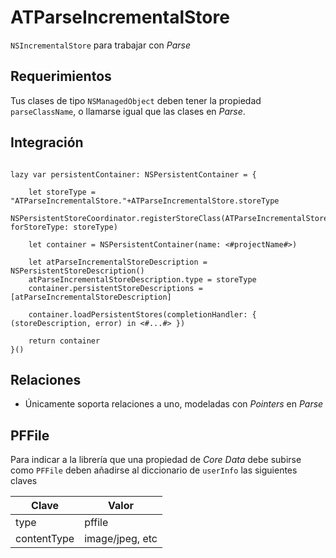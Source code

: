 # ATParseIncrementalStore

`NSIncrementalStore` para trabajar con *Parse*

## Requerimientos

Tus clases de tipo  `NSManagedObject` deben tener la propiedad `parseClassName`, o llamarse igual que las clases en *Parse*.

## Integración

```

lazy var persistentContainer: NSPersistentContainer = {

	let storeType = "ATParseIncrementalStore."+ATParseIncrementalStore.storeType
	NSPersistentStoreCoordinator.registerStoreClass(ATParseIncrementalStore.self, forStoreType: storeType)

	let container = NSPersistentContainer(name: <#projectName#>)

	let atParseIncrementalStoreDescription = NSPersistentStoreDescription()
	atParseIncrementalStoreDescription.type = storeType
	container.persistentStoreDescriptions = [atParseIncrementalStoreDescription]

	container.loadPersistentStores(completionHandler: { (storeDescription, error) in <#...#> })
	
	return container
}()

```
## Relaciones

* Únicamente soporta relaciones a uno, modeladas con *Pointers* en *Parse*

## PFFile

Para indicar a la librería que una propiedad de *Core Data* debe subirse como `PFFile` deben añadirse al diccionario de `userInfo` las siguientes claves

| Clave | Valor |
| ------ | ------ | 
| type | pffile |
| contentType | image/jpeg, etc |
